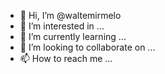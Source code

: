 - 👋 Hi, I’m @waltemirmelo
- 👀 I’m interested in ...
- 🌱 I’m currently learning ...
- 💞️ I’m looking to collaborate on ...
- 📫 How to reach me ...

<!---
waltemirmelo/waltemirmelo is a ✨ special ✨ repository because its `README.md` (this file) appears on your GitHub profile.
You can click the Preview link to take a look at your changes.
--->
